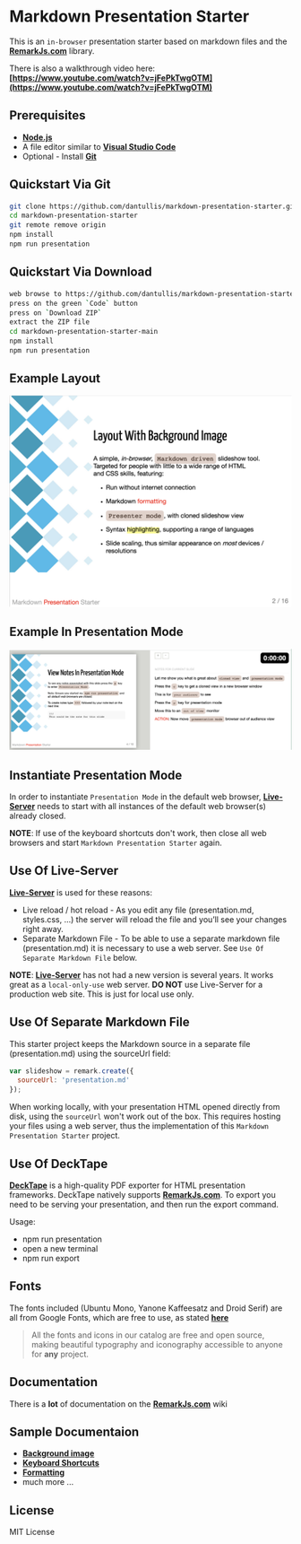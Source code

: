 # Markdown Presentation Starter
This is an `in-browser` presentation starter based on markdown files and the **[RemarkJs.com](https://www.remarkjs.com)** library.

There is also a walkthrough video here:
**[https://www.youtube.com/watch?v=jFePkTwgOTM](https://www.youtube.com/watch?v=jFePkTwgOTM)**

## Prerequisites
- **[Node.js](https://nodejs.org/en/download/)**  
- A file editor similar to **[Visual Studio Code](https://code.visualstudio.com/download)**
- Optional - Install **[Git](https://git-scm.com/downloads)**    

## Quickstart Via Git
```bash
git clone https://github.com/dantullis/markdown-presentation-starter.git
cd markdown-presentation-starter
git remote remove origin
npm install
npm run presentation
```

## Quickstart Via Download
```bash
web browse to https://github.com/dantullis/markdown-presentation-starter
press on the green `Code` button 
press on `Download ZIP`
extract the ZIP file
cd markdown-presentation-starter-main
npm install
npm run presentation
```

## Example Layout
![Example](public/assets/images/example.png)

## Example In Presentation Mode
![Example Presentation](public/assets/images/example-presentation.png)

## Instantiate Presentation Mode 
In order to instantiate `Presentation Mode` in the default web browser, **[Live-Server](https://github.com/tapio/live-server)** needs to start with all instances of the default web browser(s) already closed.

**NOTE**: If use of the keyboard shortcuts don't work, then close all web browsers and start `Markdown Presentation Starter` again.

## Use Of Live-Server
**[Live-Server](https://github.com/tapio/live-server)** is used for these reasons:
* Live reload / hot reload - As you edit any file (presentation.md, styles.css, ...) the server will reload the file and you’ll see your changes right away.
* Separate Markdown File - To be able to use a separate markdown file (presentation.md) it is necessary to use a web server. See `Use Of Separate Markdown File` below.

**NOTE**: **[Live-Server](https://github.com/tapio/live-server)** has not had a new version is several years. It works great as a `local-only-use` web server. **DO NOT** use Live-Server for a production web site. This is just for local use only. 

## Use Of Separate Markdown File
This starter project keeps the Markdown source in a separate file (presentation.md) using the sourceUrl field:
```JavaScript
var slideshow = remark.create({
  sourceUrl: 'presentation.md'
});
```

When working locally, with your presentation HTML opened directly from disk, using the `sourceUrl` won't work out of the box. This requires hosting your files using a web server, thus the implementation of this `Markdown Presentation Starter` project.

## Use Of DeckTape 
**[DeckTape](https://github.com/astefanutti/decktape)** is a high-quality PDF exporter for HTML presentation frameworks. DeckTape natively supports **[RemarkJs.com](https://www.remarkjs.com)**. To export you need to be serving your presentation, and then run the export command.

Usage:
* npm run presentation
* open a new terminal
* npm run export 

## Fonts
The fonts included (Ubuntu Mono, Yanone Kaffeesatz and Droid Serif) are all from Google Fonts, which are free to use, as stated **[here](https://fonts.google.com/about)**

>All the fonts and icons in our catalog are free and open source, making beautiful typography and iconography accessible to anyone for **any** project.

## Documentation
There is a **lot** of documentation on the **[RemarkJs.com](https://github.com/gnab/remark/wiki)** wiki

## Sample Documentaion
* **[Background image](https://github.com/gnab/remark/wiki/Markdown#background-image)**
* **[Keyboard Shortcuts](https://github.com/gnab/remark/wiki/Keyboard-shortcuts)**
* **[Formatting](https://github.com/gnab/remark/wiki/Formatting)**
* much more ...

## License
MIT License

